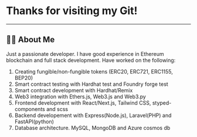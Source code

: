 # Thanks for visiting my Git!
---


## 🙋‍♂️ About Me
Just a passionate developer.
I have good experience in Ethereum blockchain and full stack development. Have worked on the following:
1. Creating fungible/non-fungible tokens (ERC20, ERC721, ERC1155, BEP20)
2. Smart contract testing with Hardhat test and Foundry forge test
3. Smart contract development with Hardhat/Remix
4. Web3 integration with Ethers.js, Web3.js and Web3.py
5. Frontend development with React/Next.js, Tailwind CSS, styped-components and scss
6. Backend developement with Express(Node.js), Laravel(PHP) and FastAPI(python)
7. Database architecture. MySQL, MongoDB and Azure cosmos db
